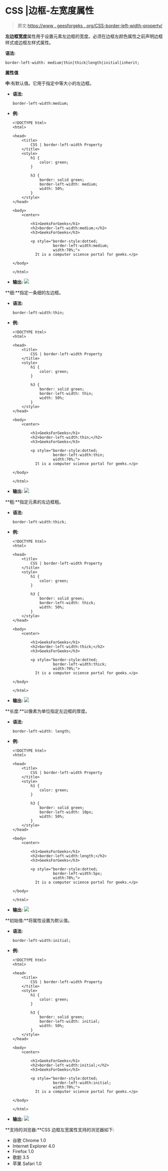 # CSS |边框-左宽度属性

> 原文:[https://www . geesforgeks . org/CSS-border-left-width-property/](https://www.geeksforgeeks.org/css-border-left-width-property/)

**左边框宽度**属性用于设置元素左边框的宽度。必须在边框左颜色属性之前声明边框样式或边框左样式属性。

**语法:**

```
border-left-width: medium|thin|thick|length|initial|inherit;
```

**属性值**

**中**:有默认值。它用于指定中等大小的左边框。

*   **语法:**

    ```
    border-left-width:medium;
    ```

*   **例:**

    ```
    <!DOCTYPE html>
    <html>

    <head>
        <title>
            CSS | border-left-width Property
        </title>
        <style>
            h1 {
                color: green;
            }

            h3 {
                border: solid green;
                border-left-width: medium;
                width: 50%;
            }
        </style>
    </head>

    <body>
        <center>

            <h1>GeeksForGeeks</h1>
            <h2>border-left-width:medium;</h2>
            <h3>GeeksForGeeks</h3>

            <p style="border-style:dotted;
                      border-left-width:medium;
                      width:70%;">
              It is a computer science portal for geeks.</p>

    </body>

    </html>
    ```

*   **输出:**
    ![](img/0ab8a6eefd739a239457d848231f80c3.png)

**细:**指定一条细的左边框。

*   **语法:**

    ```
    border-left-width:thin;
    ```

*   **例:**

    ```
    <!DOCTYPE html>
    <html>

    <head>
        <title>
            CSS | border-left-width Property
        </title>
        <style>
            h1 {
                color: green;
            }

            h3 {
                border: solid green;
                border-left-width: thin;
                width: 50%;
            }
        </style>
    </head>

    <body>
        <center>

            <h1>GeeksForGeeks</h1>
            <h2>border-left-width:thin;</h2>
            <h3>GeeksForGeeks</h3>

            <p style="border-style:dotted;
                      border-left-width:thin;
                      width:70%;">
              It is a computer science portal for geeks.</p>

    </body>

    </html>
    ```

*   **输出:**
    ![](img/c37c4ace88605d62a91ba5c13f6bbb79.png)

**粗:**指定元素的左边框粗。

*   **语法:**

    ```
    border-left-width:thick;
    ```

*   **例:**

    ```
    <!DOCTYPE html>
    <html>

    <head>
        <title>
            CSS | border-left-width Property
        </title>
        <style>
            h1 {
                color: green;
            }

            h3 {
                border: solid green;
                border-left-width: thick;
                width: 50%;
            }
        </style>
    </head>

    <body>
        <center>

            <h1>GeeksForGeeks</h1>
            <h2>border-left-width:thick;</h2>
            <h3>GeeksForGeeks</h3>

            <p style="border-style:dotted;
                      border-left-width:thick;
                      width:70%;">
              It is a computer science portal for geeks.</p>

    </body>

    </html>
    ```

*   **输出:**
    ![](img/188c0c21216b6502c9ef1e5388564cba.png)

**长度:**以像素为单位指定左边框的厚度。

*   **语法:**

    ```
    border-left-width: length;

    ```

*   **例:**

    ```
    <!DOCTYPE html>
    <html>

    <head>
        <title>
            CSS | border-left-width Property
        </title>
        <style>
            h1 {
                color: green;
            }

            h3 {
                border: solid green;
                border-left-width: 10px;
                width: 50%;
            }
        </style>
    </head>

    <body>
        <center>

            <h1>GeeksForGeeks</h1>
            <h2>border-left-width:length;</h2>
            <h3>GeeksForGeeks</h3>

            <p style="border-style:dotted;
                      border-left-width:5px;
                      width:70%;">
              It is a computer science portal for geeks.</p>

    </body>

    </html>
    ```

*   **输出:**
    ![](img/432ade5f49afece5ed0bfb12fbd948ad.png)

**初始值:**将属性设置为默认值。

*   **语法:**

    ```
    border-left-width:initial;
    ```

*   **例:**

    ```
    <!DOCTYPE html>
    <html>

    <head>
        <title>
            CSS | border-left-width Property
        </title>
        <style>
            h1 {
                color: green;
            }

            h3 {
                border: solid green;
                border-left-width: initial;
                width: 50%;
            }
        </style>
    </head>

    <body>
        <center>

            <h1>GeeksForGeeks</h1>
            <h2>border-left-width:initial;</h2>
            <h3>GeeksForGeeks</h3>

            <p style="border-style:dotted;
                      border-left-width:initial;
                      width:70%;">
              It is a computer science portal for geeks.</p>

    </body>

    </html>
    ```

*   **输出:**
    ![](img/70ab20da4f0b096074cbcb0573648a43.png)

**支持的浏览器:**CSS 边框左宽属性支持的浏览器如下:

*   谷歌 Chrome 1.0
*   Internet Explorer 4.0
*   Firefox 1.0
*   歌剧 3.5
*   苹果 Safari 1.0